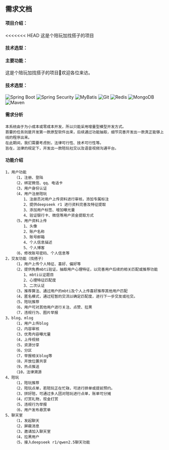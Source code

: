 ## 需求文档

#### 项目介绍：

<<<<<<< HEAD
这是个陪玩加找搭子的项目

#### 技术选型：

#### 主要功能：

这是个陪玩加找搭子的项目👋欢迎各位来访。

#### 技术选型：
![Spring Boot](https://img.shields.io/badge/-Spring_Boot-6DB33F?logo=springboot&logoColor=white)
![Spring Security](https://img.shields.io/badge/-Spring_Security-6DB33F?logo=springsecurity&logoColor=white)
![MyBatis](https://img.shields.io/badge/-MyBatis-000000?logo=mybatis)
![Git](https://img.shields.io/badge/-Git-F05032?logo=git&logoColor=white)
![Redis](https://img.shields.io/badge/-Redis-DC382D?logo=redis&logoColor=white)
![MongoDB](https://img.shields.io/badge/-MongoDB-47A248?logo=mongodb&logoColor=white)
![Maven](https://img.shields.io/badge/-Maven-C71A36?logo=apachemaven&logoColor=white)


#### 需求分析
	本系统由于为小成本或零成本开发，所以只能采用增量型模型开发方式。
	首要的任务则是开发第一款原型软件出来，后续通过功能抽取，细节完善开发出一款真正能够上线的程序出来。
	在此期间，我们需要考虑到，法律可行性、技术可行性等。
	旨在，法律的规定下，开发出一款陪玩社交以及语音视频沟通平台。
#### 功能介绍
	1，用户功能
		（1，注册、登陆
		（2，绑定微信、qq、电话卡
		（3，用户身份认证
		（4，用户注册陪玩
			1、注册员对用户上传资料进行审核，添加专属标注
			2、提供deepseek r1 进行资料完善及特征提取
			3、添加用户标签、增加曝光量
			4、验证银行卡、微信等用户资金提取方式
		（5，用户资料上传
			1、头像
			2、账户名称
			3、账号邮箱
			4、个人信息描述
			5、个人博客
		（6，修改账号密码、个人信息等
	2，交友功能（找搭子）
		（1，用户上传个人特征、喜好、偏好等
		（2，提供免费mbti验证，抽取用户心理特征，以完善用户后续的相关匹配或推荐功能
			1、mbti认证题目
			2、心理特征匹配度
			3、二次认证
		（3，推荐算法、通过用户的mbti及个人上传喜好推荐其他用户匹配
		（4，匿名模式，通过短暂的交流以确定匹配度，进行下一步交友或社交。
		（5，陪玩推荐
		（6，用户可对其他用户进行关注、点赞、拉黑
		（7，违规行为、图片举报
	3，blog、mlog
		（1，用户上传blog
		（2，内容审核
		（3，优秀内容曝光量
		（4，上传视频
		（5，资源分享
		（6，分区
		（7，举报相关blog等
		（8，开放位置共享
		（9，热点推送
		（10，法律溯源
	4、陪玩
		（1，陪玩推荐
		（2，陪玩点单，若陪玩正在忙碌，可进行排单或提前预约。
		（3，拼好陪，可通过多人团对陪玩进行点单，账单可分摊
		（4，打赏礼物，现金打赏
		（5，违规行为举报
		（6，用户发布悬赏单
	5、聊天室
		（1，发起聊天
		（2，屏蔽消息
		（3，邀请加入聊天室
		（4，拉黑用户
		（5，接入deepseek r1/qwen2.5聊天功能

